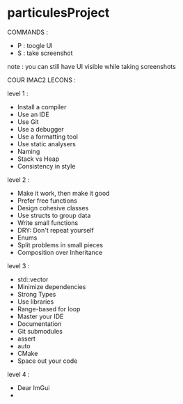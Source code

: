# particulesProject

COMMANDS :

- P : toogle UI
- S : take screenshot

note : you can still have UI visible while taking screenshots

COUR IMAC2 LECONS :

level 1 :
  
  - Install a compiler
  - Use an IDE
  - Use Git
  - Use a debugger
  - Use a formatting tool
  - Use static analysers
  - Naming
  - Stack vs Heap
  - Consistency in style
  
level 2 :

  - Make it work, then make it good
  - Prefer free functions
  - Design cohesive classes
  - Use structs to group data
  - Write small functions
  - DRY: Don't repeat yourself
  - Enums
  - Split problems in small pieces
  - Composition over Inheritance
  
level 3 :

  - std::vector
  - Minimize dependencies
  - Strong Types
  - Use libraries
  - Range-based for loop
  - Master your IDE
  - Documentation
  - Git submodules
  - assert
  - auto
  - CMake
  - Space out your code
  
level 4 :

  - Dear ImGui
  - <random>
  
